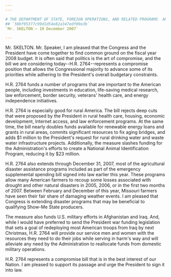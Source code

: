 ```yaml
---
---

# THE DEPARTMENT OF STATE, FOREIGN OPERATIONS, AND RELATED PROGRAMS  APPROPRIATIONS ACT, 2008 (CONSOLIDATED APPROPRIATIONS ACT, 2008)
## `50bf95377c99d1d54e82a347edf09e3b`
`Mr. SKELTON — 19 December 2007`

---
```



Mr. SKELTON. Mr. Speaker, I am pleased that the Congress and the 
President have come together to find common ground on the fiscal year 
2008 budget. It is often said that politics is the art of compromise, 
and the bill we are considering today--H.R. 2764--represents a 
compromise position that allows the Congressional majority to advance 
some of its priorities while adhering to the President's overall 
budgetary constraints.

H.R. 2764 funds a number of programs that are important to the 
American people, including investments in education, life-saving 
medical research, law enforcement, border security, veterans' health 
care, and energy independence initiatives.

H.R. 2764 is especially good for rural America. The bill rejects deep 
cuts that were proposed by the President in rural health care, housing, 
economic development, Internet access, and law enforcement programs. At 
the same time, the bill nearly doubles funds available for renewable 
energy loans and grants in rural areas, commits significant resources 
to fix aging bridges, and adds $1 million to the President's request 
for rural drinking water and waste water infrastructure projects. 
Additionally, the measure slashes funding for the Administration's 
efforts to create a National Animal Identification Program, reducing it 
by $23 million.

H.R. 2764 also extends through December 31, 2007, most of the 
agricultural disaster assistance programs included as part of the 
emergency supplemental spending bill signed into law earlier this year. 
These programs allow many American farmers to recoup some losses 
associated with drought and other natural disasters in 2005, 2006, or 
in the first two months of 2007. Between February and December of this 
year, Missouri farmers have seen their fair share of damaging weather 
events. I am pleased that Congress is extending disaster programs that 
may be beneficial to qualifying Show-Me State producers.

The measure also funds U.S. military efforts in Afghanistan and Iraq. 
And, while I would have preferred to send the President war funding 
legislation that sets a goal of redeploying most American troops from 
Iraq by next Christmas, H.R. 2764 will provide our service men and 
women with the resources they need to do their jobs while serving in 
harm's way and will alleviate any need by the Administration to 
reallocate funds from domestic military operations.

H.R. 2764 represents a compromise bill that is in the best interest 
of our Nation. I am pleased to support its passage and urge the 
President to sign it into law.